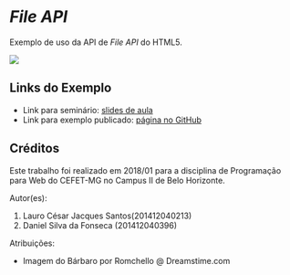 # _File API_

Exemplo de uso da API de _File API_ do HTML5.

![](/creenshot.png)


## Links do Exemplo

- Link para seminário: [slides de aula][slides]
- Link para exemplo publicado: [página no GitHub][vivo]

## Créditos

Este trabalho foi realizado em 2018/01 para a disciplina de Programação para Web do CEFET-MG no Campus II de Belo Horizonte.

Autor(es):

1. Lauro César Jacques Santos(201412040213)
2. Daniel Silva da Fonseca (201412040396)

Atribuições:

- Imagem do Bárbaro por Romchello @ Dreamstime.com

[slides]: https://fegemo.github.io/cefet-web/classes/js5/#32
[vivo]: https://fegemo.github.io/cefet-web-weblot/apis/drag-and-drop/
[overlock-author]: https://plus.google.com/105287894980881814285/about
[chewy-author]: https://profiles.google.com/sideshowfonts/about
[monsters-author]: http://toshl.com